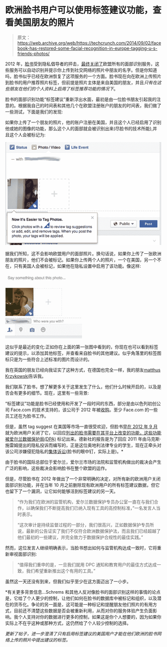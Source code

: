 # 欧洲脸书用户可以使用标签建议功能，查看美国朋友的照片

> 原文：<https://web.archive.org/web/https://techcrunch.com/2014/09/02/facebook-has-restored-some-facial-recognition-in-europe-tagging-u-s-friends-photos/>

2012 年，[脸书](https://web.archive.org/web/20221205115129/http://www.facebook.com/)受到隐私倡导者的抨击，[最终关闭了](https://web.archive.org/web/20221205115129/https://beta.techcrunch.com/2012/09/21/facebook-turns-off-facial-recognition-in-the-eu-gets-the-all-clear-from-irelands-data-protection-commissioner-on-its-review/)欧盟所有的面部识别服务，这些服务可以自动识别并提示你上传到社交网络的照片中朋友的名字。但是你知道吗，脸书似乎已经在欧洲恢复了这项服务的一个方面。脸书现在向在欧洲上传照片到脸书的用户推荐照片标签，但前提是照片主体是来自美国的朋友，并且*只有在这些朋友在他们的个人资料上启用了标签推荐功能的情况下*。

脸书的面部识别功能“标签建议”重新浮出水面，最初是由一位脸书朋友引起我的注意的。根据我自己的时间表和其他几个在欧盟注册账户的朋友的时间表，我们做了一些测试，下面是我们的发现:

如果你上传了一个朋友的照片，他的账户注册在美国，并且这个人已经启用了识别他或她的图像的功能，那么这个人的面部就会被识别出来(尽脸书的技术所能),并且这个人会被标记为:

![blurred test](img/28ffed84c8eda47f38a7dcbfe6b3a23d.png)

据我们所知，这不会影响欧盟用户的面部照片。换句话说，如果你上传了一张欧洲朋友的照片，他们不会被标记。如果你上传两个人的照片，一个在美国，另一个不在，只有美国人会被标记，如果他在隐私设置中启用了该功能。像这样:

![fbmk1](img/eed3d6ab089381285374072aa5233393.png)

这似乎是最近的变化:正如你在上面的第一张图中看到的，你现在也可以看到标签建议的提示，以添加其他标签，并查看来自脸书的其他建议。似乎角落里的标签图标只是为一些符合上述标准的图片而设计的。

我在英国的朋友已经向我证实了这种方式，在德国也完全一样，我的朋友[matthus Krzykowski](https://web.archive.org/web/20221205115129/http://www.crunchbase.com/person/matthaus-krzykowski)告诉我。

我们联系了脸书，想了解更多关于这里发生了什么，他们什么时候开启的，以及是否会有更多的细节。现在，这里有一些背景:

“标签建议”功能是脸书已经使用和开发了一段时间的东西，部分是由以色列初创公司 Face.com 的技术支持的，该公司于 2012 年被[收购](https://web.archive.org/web/20221205115129/https://beta.techcrunch.com/2012/06/18/facebook-scoops-up-face-com-for-100m-to-bolster-its-facial-recognition-tech/)。至少 Face.com 的一些员工还在为脸书工作。

但是，虽然 tag suggest 在美国等市场一直很受欢迎，但脸书[早在 2012 年 9 月](https://web.archive.org/web/20221205115129/https://beta.techcrunch.com/2012/09/21/facebook-turns-off-facial-recognition-in-the-eu-gets-the-all-clear-from-irelands-data-protection-commissioner-on-its-review/)就为欧洲用户关闭了它，以回应[列出的脸书需要在其平台上改变的功能，这些功能被爱尔兰数据保护局(DPA)](https://web.archive.org/web/20221205115129/http://dataprotection.ie/docs/Facebook_Audit_Review_Report/1232.htm) 标记出来。德新社的报告是为了回应 2011 年由马克斯·施雷姆提出的隐私投诉而编写的，正是这位奥地利法律专业的学生，现在正牵头对该公司涉嫌侵犯隐私的[集体诉讼](https://web.archive.org/web/20221205115129/https://beta.techcrunch.com/2014/08/21/european-facebook-class-action-suit-attracts-60k-users-as-it-passes-first-court-hurdle/)(脸书的眼中钉，实际上是)。*

由于脸书的国际总部位于爱尔兰，爱尔兰市场的法院和监管机构做出的裁决会产生广泛的影响，这些裁决会影响脸书在整个欧盟的运作。

但是，尽管脸书在 2012 年做出了一个非常明确的决定，对所有新的欧洲用户关闭面部识别功能，并在当年 10 月之前删除现有欧洲用户的所有标签建议数据，但它也留下了一个漏洞，让它如何能够活到标签建议的另一天。

> “作为我们在欧洲的监管机构，爱尔兰数据保护专员办公室一直在与我们合作，以确保我们不断提高我们已纳入现有工具的高控制标准，”一名发言人当时表示。
> 
> “这次审计是持续监督过程的一部分，我们很高兴，正如数据保护专员所说，最新的公告证实了我们不仅符合欧洲数据保护法，而且我们已经超越了他们最初的一些建议，并完全致力于数据保护合规性的最佳实践。”

然而，这位发言人继续明确表示，当脸书想出如何与监管机构达成一致时，它将重新审视面部识别:

> “值得我们重申的是，一旦我们就用 DPC 通知和教育用户的最佳方式达成一致，我们希望重新推出这个有用的工具。”

虽然这一天还没有到来，但我们似乎至少在这方面迈出了一小步。

*有关更多背景信息…Schrems 和其他人反对像脸书的面部识别这样的事情的论点是，它给了个人更少的控制，让他们如何在脸书的数据库中被标记和组织，以及潜在的货币化。争论的另一面是，这可能是一种标记和提醒朋友他们照片的有用方式，目前还不清楚这些数据是否会被重新利用，从而对你的服务体验产生负面影响。我个人支持对你的数据进行更多的控制，如果这是你个人想要的，因为如果你实际上不在乎这种或那种方式，这仍然给了个人较少控制的选择。

*更新了帖子，进一步澄清了只有启用标签建议的美国用户才能在他们欧洲的脸书网络上传的照片中提出建议的标签。*